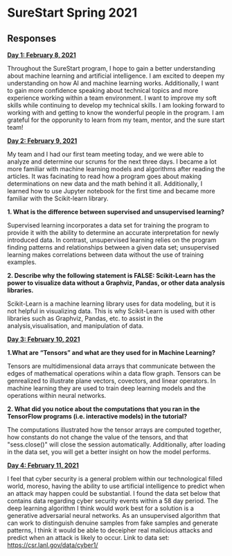 # SureStart Spring 2021

## Responses

<ins>**Day 1: February 8, 2021**</ins>

Throughout the SureStart program, I hope to gain a better understanding about machine learning and artificial intelligence. I am excited to deepen my understanding on how AI and machine learning works. Additionally, I want to gain more confidence speaking about technical topics and more experience working within a team environment. I want to improve my soft skills while continuing to develop my technical skills. I am looking forward to working with and getting to know the wonderful people in the program. I am grateful for the opporunity to learn from my team, mentor, and the sure start team!

<ins>**Day 2: February 9, 2021**</ins>

My team and I had our first team meeting today, and we were able to analyze and determine our scrums for the next three days. I became a lot more familiar with machine learning models and algorithms after reading the articles. It was facinating to read how a program goes about making determinations on new data and the math behind it all. Additionally, I learned how to use Jupyter notebook for the first time and became more familiar with the Scikit-learn library. 

**1. What is the difference between supervised and unsupervised learning?**

Supervised learning incorporates a data set for training the program to provide it with the ability to determine an   accurate interpretation for newly introduced data. In contrast, unsupervised learning relies on the program finding patterns and relationships between a given data set; unsupervised learning makes correlations between data without the use of training examples.

**2. Describe why the following statement is FALSE: Scikit-Learn has the power to visualize data without a Graphviz, Pandas, or other data analysis libraries.**

Scikit-Learn is a machine learning library uses for data modeling, but it is not helpful in visualizing data. This is why Scikit-Learn is used with other libraries such as Graphviz, Pandas, etc. to assist in the analysis,visualisation, and manipulation of data.

<ins>**Day 3: February 10, 2021**</ins>

**1.What are “Tensors” and what are they used for in Machine Learning?**

Tensors are multidimensional data arrays that communicate between the edges of mathematical operations wihin a data flow graph. Tensors can be genrealized to illustrate plane vectors, covectors, and linear operators. In machine learning they are used to train deep learning models and the operations within neural networks. 

**2. What did you notice about the computations that you ran in the TensorFlow
programs (i.e. interactive models) in the tutorial?**

The computations illustrated how the tensor arrays are computed together, how constants do not change the value of the tensors, and that "sess.close()" will close the session automatically.
Additionally, after loading in the data set, you will get a better insight on how the model performs.  

<ins>**Day 4: February 11, 2021**</ins>

I feel that cyber security is a general problem within our technological filled world, moreso, having the ability to use artificial intelligence to predict when an attack  may happen could be substantial. I found the data set below that contains data regarding cyber security events within a 58 day period. The deep learning algorithm I think would work best for a solution is a generative adversarial neural networks. As an unsupervised algorithm that can work to distinguish denuine samples from fake samples and generate patterns, I think it would be able to deceipher real malicious attacks and predict when an attack is likely to occur. 
Link to data set: https://csr.lanl.gov/data/cyber1/
